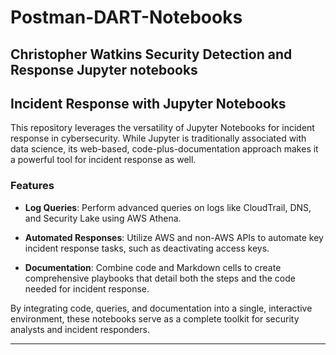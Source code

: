 # Postman-DART-Notebooks
Christopher Watkins Security Detection and Response Jupyter notebooks
---

## Incident Response with Jupyter Notebooks

This repository leverages the versatility of Jupyter Notebooks for incident response in cybersecurity. While Jupyter is traditionally associated with data science, its web-based, code-plus-documentation approach makes it a powerful tool for incident response as well.

### Features

- **Log Queries**: Perform advanced queries on logs like CloudTrail, DNS, and Security Lake using AWS Athena.
  
- **Automated Responses**: Utilize AWS and non-AWS APIs to automate key incident response tasks, such as deactivating access keys.
  
- **Documentation**: Combine code and Markdown cells to create comprehensive playbooks that detail both the steps and the code needed for incident response.

By integrating code, queries, and documentation into a single, interactive environment, these notebooks serve as a complete toolkit for security analysts and incident responders.

---

